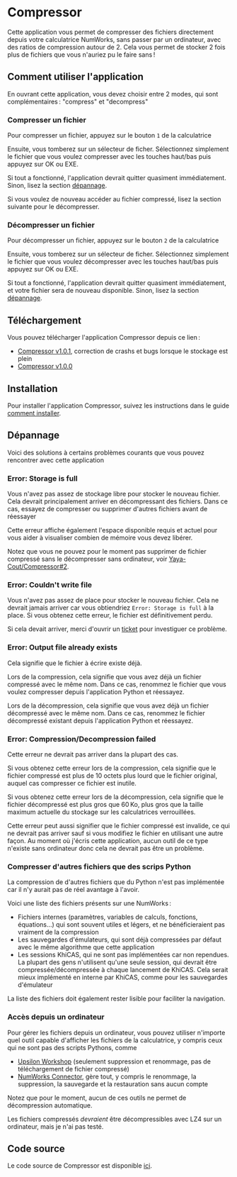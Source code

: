 # Compressor

Cette application vous permet de compresser des fichiers directement depuis
votre calculatrice NumWorks, sans passer par un ordinateur, avec des ratios de
compression autour de 2. Cela vous permet de stocker 2 fois plus de fichiers que
vous n'auriez pu le faire sans !

## Comment utiliser l'application

En ouvrant cette application, vous devez choisir entre 2 modes, qui sont
complémentaires : "compress" et "decompress"

### Compresser un fichier

Pour compresser un fichier, appuyez sur le bouton `1` de la calculatrice

Ensuite, vous tomberez sur un sélecteur de ficher. Sélectionnez simplement le
fichier que vous voulez compresser avec les touches haut/bas puis appuyez sur OK
ou EXE.

Si tout a fonctionné, l'application devrait quitter quasiment immédiatement.
Sinon, lisez la section [dépannage](#dépannage).

Si vous voulez de nouveau accéder au fichier compressé, lisez la section
suivante pour le décompresser.

### Décompresser un fichier

Pour décompresser un fichier, appuyez sur le bouton `2` de la calculatrice

Ensuite, vous tomberez sur un sélecteur de ficher. Sélectionnez simplement le
fichier que vous voulez décompresser avec les touches haut/bas puis appuyez sur
OK ou EXE.

Si tout a fonctionné, l'application devrait quitter quasiment immédiatement, et
votre fichier sera de nouveau disponible. Sinon, lisez la section
[dépannage](#dépannage).

## Téléchargement

Vous pouvez télécharger l'application Compressor depuis ce lien :

- [Compressor v1.0.1](https://yaya-cout.github.io/Nwagyu/assets/apps/compressor-1.0.1.nwa),
  correction de crashs et bugs lorsque le stockage est plein
- [Compressor v1.0.0](https://yaya-cout.github.io/Nwagyu/assets/apps/compressor-1.0.0.nwa)

## Installation

Pour installer l'application Compressor, suivez les instructions dans le guide
[comment installer](../help/how-to-install.md).

## Dépannage

Voici des solutions à certains problèmes courants que vous pouvez rencontrer
avec cette application

### Error: Storage is full

Vous n'avez pas assez de stockage libre pour stocker le nouveau fichier. Cela
devrait principalement arriver en décompressant des fichiers. Dans ce cas,
essayez de compresser ou supprimer d'autres fichiers avant de réessayer

Cette erreur affiche également l'espace disponible requis et actuel pour vous
aider à visualiser combien de mémoire vous devez libérer.

Notez que vous ne pouvez pour le moment pas supprimer de fichier compressé sans
le décompresser sans ordinateur, voir [Yaya-Cout/Compressor#2](https://codeberg.org/Yaya-Cout/Compressor/issues/2).

### Error: Couldn't write file

Vous n'avez pas assez de place pour stocker le nouveau fichier. Cela ne devrait
jamais arriver car vous obtiendriez `Error: Storage is full` à la place. Si vous
obtenez cette erreur, le fichier est définitivement perdu.

Si cela devait arriver, merci d'ouvrir un [ticket](https://codeberg.org/Yaya-Cout/Compressor/issues)
pour investiguer ce problème.

### Error: Output file already exists

Cela signifie que le fichier à écrire existe déjà.

Lors de la compression, cela signifie que vous avez déjà un fichier compressé
avec le même nom. Dans ce cas, renommez le fichier que vous voulez compresser
depuis l'application Python et réessayez.

Lors de la décompression, cela signifie que vous avez déjà un fichier
décompressé avec le même nom. Dans ce cas, renommez le fichier décompressé
existant depuis l'application Python et réessayez.

### Error: Compression/Decompression failed

Cette erreur ne devrait pas arriver dans la plupart des cas.

Si vous obtenez cette erreur lors de la compression, cela signifie que le fichier
compressé est plus de 10 octets plus lourd que le fichier original, auquel cas
compresser ce fichier est inutile.

Si vous obtenez cette erreur lors de la décompression, cela signifie que le
fichier décompressé est plus gros que 60 Ko, plus gros que la taille maximum
actuelle du stockage sur les calculatrices verrouillées.

Cette erreur peut aussi signifier que le fichier compressé est invalide, ce qui
ne devrait pas arriver sauf si vous modifiez le fichier en utilisant une autre
façon. Au moment où j'écris cette application, aucun outil de ce type n'existe
sans ordinateur donc cela ne devrait pas être un problème.

### Compresser d'autres fichiers que des scrips Python

La compression de d'autres fichiers que du Python n'est pas implémentée car il
n'y aurait pas de réel avantage à l'avoir.

Voici une liste des fichiers présents sur une NumWorks :

- Fichiers internes (paramètres, variables de calculs, fonctions, équations…)
  qui sont souvent utiles et légers, et ne bénéficieraient pas vraiment de la
  compression
- Les sauvegardes d'émulateurs, qui sont déjà compressées par défaut avec le
  même algorithme que cette application
- Les sessions KhiCAS, qui ne sont pas implémentées car non rependues. La
  plupart des gens n'utilisent qu'une seule session, qui devrait être
  compressée/décompressée à chaque lancement de KhiCAS. Cela serait mieux
  implémenté en interne par KhiCAS, comme pour les sauvegardes d'émulateur

La liste des fichiers doit également rester lisible pour faciliter la
navigation.

### Accès depuis un ordinateur

Pour gérer les fichiers depuis un ordinateur, vous pouvez utiliser n'importe
quel outil capable d'afficher les fichiers de la calculatrice, y compris ceux
qui ne sont pas des scripts Pythons, comme

- [Upsilon Workshop](https://yaya-cout.github.io/Upsilon-Workshop/calculator)
  (seulement suppression et renommage, pas de téléchargement de fichier
  compressé)
- [NumWorks Connector](https://yaya-cout.github.io/Numworks-connector/#/),
  gère tout, y compris le renommage, la suppression, la sauvegarde et la
  restauration sans aucun compte

Notez que pour le moment, aucun de ces outils ne permet de décompression
automatique.

Les fichiers compressés *devraient* être décompressibles avec LZ4 sur un
ordinateur, mais je n'ai pas testé.

## Code source

Le code source de Compressor est disponible
[ici](https://codeberg.org/Yaya-Cout/Compressor).
